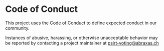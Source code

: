 # Code of Conduct

This project uses the [Code of Conduct](https://github.com/abraxas-labs/voting-wahlvorschlag-docs/blob/main/CODE_OF_CONDUCT.md) to define expected conduct in our community.

Instances of abusive, harassing, or otherwise unacceptable behavior may be reported by contacting a project maintainer at psirt-voting@abraxas.ch
